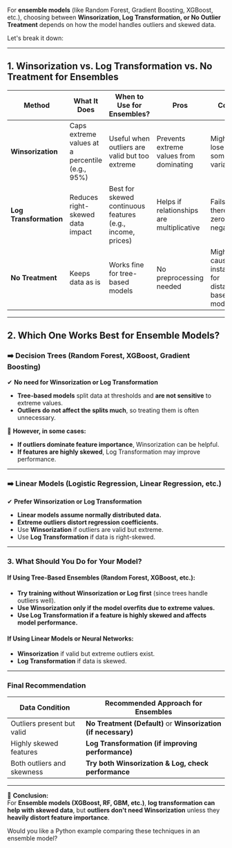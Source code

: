 For **ensemble models** (like Random Forest, Gradient Boosting, XGBoost, etc.), choosing between **Winsorization, Log Transformation, or No Outlier Treatment** depends on how the model handles outliers and skewed data.  

Let's break it down:

---

## **1. Winsorization vs. Log Transformation vs. No Treatment for Ensembles**
| Method         | What It Does | When to Use for Ensembles? | Pros | Cons |
|---------------|-------------|---------------------------|------|------|
| **Winsorization** | Caps extreme values at a percentile (e.g., 95%) | Useful when outliers are valid but too extreme | Prevents extreme values from dominating | Might lose some variability |
| **Log Transformation** | Reduces right-skewed data impact | Best for skewed continuous features (e.g., income, prices) | Helps if relationships are multiplicative | Fails if there are zeros or negatives |
| **No Treatment** | Keeps data as is | Works fine for tree-based models | No preprocessing needed | Might cause instability for distance-based models |

---

## **2. Which One Works Best for Ensemble Models?**
### **➡️ Decision Trees (Random Forest, XGBoost, Gradient Boosting)**
✔ **No need for Winsorization or Log Transformation**  
- **Tree-based models** split data at thresholds and **are not sensitive** to extreme values.  
- **Outliers do not affect the splits much**, so treating them is often unnecessary.

📌 **However, in some cases:**
- **If outliers dominate feature importance**, Winsorization can be helpful.
- **If features are highly skewed**, Log Transformation may improve performance.

---

### **➡️ Linear Models (Logistic Regression, Linear Regression, etc.)**
✔ **Prefer Winsorization or Log Transformation**  
- **Linear models assume normally distributed data.**
- **Extreme outliers distort regression coefficients.**
- Use **Winsorization** if outliers are valid but extreme.
- Use **Log Transformation** if data is right-skewed.

---

### **3. What Should You Do for Your Model?**
#### **If Using Tree-Based Ensembles (Random Forest, XGBoost, etc.):**
- **Try training without Winsorization or Log first** (since trees handle outliers well).
- **Use Winsorization only if the model overfits due to extreme values.**
- **Use Log Transformation if a feature is highly skewed and affects model performance.**

#### **If Using Linear Models or Neural Networks:**
- **Winsorization** if valid but extreme outliers exist.
- **Log Transformation** if data is skewed.

---

### **Final Recommendation**
| Data Condition | Recommended Approach for Ensembles |
|---------------|-----------------------------------|
| Outliers present but valid | **No Treatment (Default)** or **Winsorization (if necessary)** |
| Highly skewed features | **Log Transformation (if improving performance)** |
| Both outliers and skewness | **Try both Winsorization & Log, check performance** |

---

🚀 **Conclusion:**  
For **Ensemble models (XGBoost, RF, GBM, etc.)**, **log transformation can help with skewed data**, but **outliers don't need Winsorization** unless they **heavily distort feature importance**.  

Would you like a Python example comparing these techniques in an ensemble model?